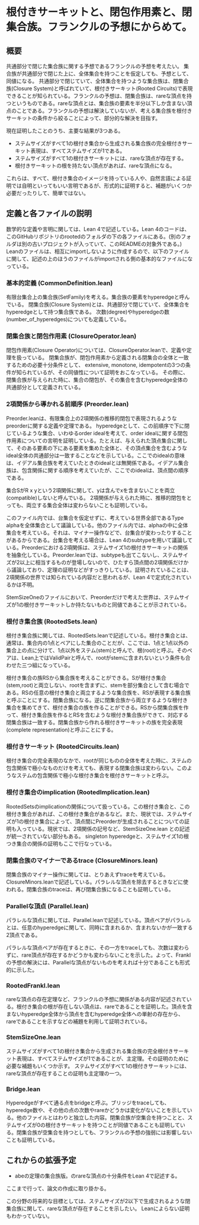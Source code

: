 # 根付きサーキットと、閉包作用素と、閉集合族。フランクルの予想にからめて。

## 概要

共通部分で閉じた集合族に関する予想であるフランクルの予想を考えたい。
集合族が共通部分で閉じた上に、全体集合を持つことを仮定しても、予想として、同値になる。
共通部分で閉じていて、全体集合を持つような集合族は、閉集合族(Closure System)と呼ばれていて、根付きサーキット(Rooted Circuits)で表現できることが知られている。フランクルの予想は、閉集合族は、rareな頂点を持つというものである。rareな頂点とは、集合族の要素を半分以下しか含まない頂点のことである。フランクルの予想は解決していないが、考える集合族を根付きサーキットの条件から絞ることによって、部分的な解決を目指す。

現在証明したことのうち、主要な結果が3つある。
- ステムサイズがすべて1の根付き集合から生成される集合族の完全根付きサーキット表現は、すべてステムサイズが1である。
- ステムサイズがすべて1の根付きサーキットには、rareな頂点が存在する。
- 根付きサーキットの根を持たない頂点があれば、rareな頂点になる。

これらは、すべて、根付き集合のイメージを持っている人や、自然言語による証明では自明といってもいい言明であるが、形式的に証明すると、補題がいくつか必要だったりして、簡単ではない。

## 定義と各ファイルの説明

数学的な定義や言明に関しては、Lean 4で記述している。Lean 4のコードは、このGitHubリポジトリのrootedのフォルダの下の各ファイルにある。(別のフォルダは別の古いプロジェクトが入っていて、このREADMEの対象外である。)
Leanのファイルは、相互にimportしないように作成するので、以下のファイルに関して、記述の上のほうのファイルがimportされる側の基本的なファイルになっている。

### 基本的定義 (CommonDefinition.lean)

有限台集合上の集合族(SetFamily)を考える。集合族の要素をhyperedgeと呼んでいる。
閉集合族(Closure System)とは、共通部分で閉じていて、全体集合をhyperedgeとして持つ集合族である。
次数(degree)やhyperedgeの数(number_of_hyperedges)についても定義している。

### 閉集合族と閉包作用素 (ClosureOperator.lean)

閉包作用素(Closure Operator)については、ClosureOperator.leanで、定義や定理を扱っている。
閉集合族が、閉包作用素から定義される閉集合の全体と一致するための必要十分条件として、
extensive, monotone, idempotentの3つの条件が知られているが、その同値性について証明をおこなっている。
その際に、閉集合族が与えられた時に、集合の閉包が、その集合を含むhyperedge全体の共通部分として定義されている。

### 2項関係から導かれる前順序 (Preorder.lean)

Preorder.leanは、有限集合上の2項関係の推移的閉包で表現されるようなpreorderに関する定義や定理である。
hyperedgeとして、この前順序で下に閉じているような集合、いわゆるorder idealを考えて、order idealに関する閉包作用素についての言明を証明している。たとえば、与えられた頂点集合に関して、そのある要素の下にある要素を集めた全体と、その頂点集合を含むようなideal全体の共通部分は一致することなどを示している。ここでのidealの意味は、イデアル集合族を考えていたときのidealとは無関係である。イデアル集合族は、包含関係に関する順序を考えていたが、ここでのidealは、頂点間の順序である。

集合SがR x yという2項関係に関して、yは含んでxを含まないことを両立(compatible)しないと呼んでいる。
2項関係が与えられた時に、推移的閉包をとっても、両立する集合全体は変わらないことも証明している。

このファイル内では、台集合を仮定せずに、考えている世界全部であるType alphaを全体集合として議論している。他のファイル内では、alphaの中に全体集合を考えている。それは、マイナー操作などで、台集合が変わったりすることがあるからである。台集合を考える場合は、Lean 4のsubtypeを用いて議論している。Preorderにおける2項関係は、ステムサイズ1の根付きサーキットの関係を抽象化している。Preorder.leanでは、subtypeも出てこないし、ステムサイズが2以上に相当するものが登場しないので、ひたすら頂点間の2項関係だけから議論しており、定理の証明などがすっきりしている。証明されていることは、2項関係の世界では知られている内容だと思われるが、Lean 4で定式化されているかは不明。

StemSizeOneのファイルにおいて、Preorderだけで考えた世界は、ステムサイズが1の根付きサーキットしか持たないものと同値であることが示されている。

### 根付き集合族 (RootedSets.lean)

根付き集合族に関しては、RootedSets.leanで記述している。根付き集合とは、通常は、集合内の1点とペアにした集合のことだが、ここでは、1点と1点以外の集合上の点に分けて、1点以外をステム(stem)と呼んで、根(root)と呼ぶ。そのペアは、Lean上ではValidPairと呼んで、rootがstemに含まれないという条件も合わせた三つ組になっている。

根付き集合の族RSから集合族を考えることができる。Sが根付き集合(stem,root)と両立しない、rootを含まずに、stemを部分集合として含む場合である。RSの任意の根付き集合と両立するような集合族を、RSが表現する集合族と呼ぶことにする。閉集合族になる。逆に閉集合族から両立するような根付き集合を集めてきて、根付き集合の族を作ることができる。RSから閉集合族を作って、根付き集合族を作るとRSを含むような根付き集合族ができて、対応する閉集合族は一致する。閉集合族から作れる根付きサーキットの族を完全表現(complete representation)と呼ぶことにする。

### 根付きサーキット (RootedCircuits.lean)

根付き集合の完全表現のなかで、rootが同じものの全体を考えた時に、ステムの包含関係で極小なものだけを考えても、表現する閉集合族は変わらない。このようなステムの包含関係で極小な根付き集合を根付きサーキットと呼ぶ。

### 根付き集合のimplication (RootedImplication.lean)

RootedSetsのimplicationの関係について扱っている。この根付き集合と、この根付き集合があれば、この根付き集合があるなど。また、現状では、ステムサイズが1の根付き集合によって、頂点間にPreorderが生成されることについての証明も入っている。現状では、2項関係の記号など、StemSizeOne.lean との記述が統一されていない部分もある。
singleton hyperedgeと、ステムサイズ1の根つき集合の関係の証明もここで行なっている。

### 閉集合族のマイナーであるtrace (ClosureMinors.lean)

閉集合族のマイナー操作に関しては、とりあえずtraceを考えている。ClosureMinors.leanで記述している。パラレルな頂点を除去するときなどに使われる。閉集合族のtraceは、再び閉集合族になることも証明している。

### Parallelな頂点 (Parallel.lean)

パラレルな頂点に関しては、Parallel.leanで記述している。頂点ペアがパラレルとは、任意のhyperedgeに関して、同時に含まれるか、含まれないかが一致する2頂点である。

パラレルな頂点ペアが存在するときに、その一方をtraceしても、次数は変わらずに、rare頂点が存在するかどうかも変わらないことを示した。よって、Franklの予想の解決には、Parallelな頂点がないものを考えれば十分であることも形式的に示した。

### RootedFrankl.lean

rareな頂点の存在定理など、フランクルの予想に関係がある内容が記述されている。根付き集合の根が存在しない頂点は、rareであることを証明した。頂点を含まないhyperedge全体から頂点を含むhyperedge全体への単射の存在から、rareであることを示すなどの補題を利用して証明されている。

### StemSizeOne.lean

ステムサイズがすべて1の根付き集合から生成される集合族の完全根付きサーキット表現は、すべてステムサイズが1であることが、主定理。その証明のために必要な補題もいくつか示す。
ステムサイズがすべて1の根付きサーキットには、rareな頂点が存在することの証明も主定理の一つ。

### Bridge.lean

Hyperedgeがすべて通る点をbridgeと呼ぶ。ブリッジをtraceしても、hyperedge数や、その他の点の次数やrareかどうかは変化がないことを示している。他のファイルとはわりと独立した内容。閉集合族が空集合を持つことと、ステムサイズが0の根付きサーキットを持つことが同値であることも証明している。閉集合族が空集合を持つとしても、フランクルの予想の強弱には影響しないことも証明している。

## これからの拡張予定

- abeの定理の集合族版。のrareな頂点の十分条件をLean 4で記述する。

ここまで行って、論文の作成に取り掛かる。

この分野の将来的な目標としては、ステムサイズが2以下で生成されるような閉集合族に関して、rareな頂点が存在することを示したい。
Leanによらない証明もわかっていない。
  